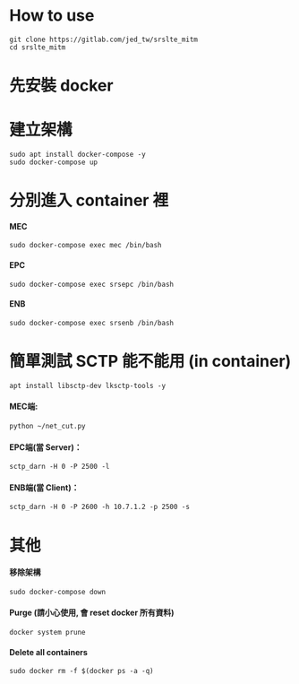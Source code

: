 # How to use
`git clone https://gitlab.com/jed_tw/srslte_mitm`   
`cd srslte_mitm`

# 先安裝 docker

# 建立架構
`sudo apt install docker-compose -y`  
`sudo docker-compose up`

# 分別進入 container 裡
#### MEC
`sudo docker-compose exec mec /bin/bash`

#### EPC
`sudo docker-compose exec srsepc /bin/bash`

#### ENB
`sudo docker-compose exec srsenb /bin/bash`


# 簡單測試 SCTP 能不能用 (in container)
`apt install libsctp-dev lksctp-tools -y`

#### MEC端:
`python ~/net_cut.py`

#### EPC端(當 Server)：
`sctp_darn -H 0 -P 2500 -l`

#### ENB端(當 Client)：
`sctp_darn -H 0 -P 2600 -h 10.7.1.2 -p 2500 -s`

# 其他
#### 移除架構
`sudo docker-compose down`

#### Purge (請小心使用, 會 reset docker 所有資料)
`docker system prune`

####  Delete all containers
`sudo docker rm -f $(docker ps -a -q)`